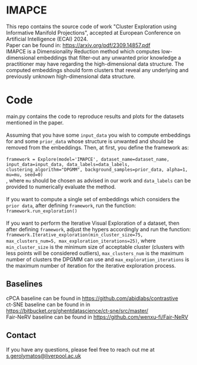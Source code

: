 # IMAPCE
This repo contains the source code of work "Cluster Exploration using Informative Manifold Projections", accepted at European Conference on Artificial Intelligence (ECAI) 2024. <br>
Paper can be found in: https://arxiv.org/pdf/2309.14857.pdf <br>
IMAPCE is a Dimensionality Reduction method which computes low-dimensional embeddings that filter-out any unwanted prior knowledge a practitioner may have regarding the high-dimensional data structure. The computed embeddings should form clusters that reveal any underlying and previously unknown high-dimensional data structure.
# Code
main.py contains the code to reproduce results and plots for the datasets mentioned in the paper. <br> <br>
Assuming that you have some `input_data` you wish to compute embeddings for and some `prior_data` whose structure is unwanted and should be removed from the embeddings. Then, at first, you define the framework as: <br> <br>
`framework = Explore(model='IMAPCE',
                    dataset_name=dataset_name,
                    input_data=input_data,
                    data_labels=data_labels,
                    clustering_algorithm="DPGMM",
                    background_samples=prior_data,
                    alpha=1,
                    mu=mu,
                    seed=0)` <br>
, where `mu` should be chosen as advised in our work and `data_labels` can be provided to numerically evaluate the method. <br> <br>
If you want to compute a single set of embeddings which considers the `prior data`, after defining `framework`, run the function: `framework.run_exploration()` <br> <br>
If you want to perform the Iterative Visual Exploration of a dataset, then after defining `framework`, adjust the hypers accordingly and run the function:
`framework.Iterative_exploration(min_cluster_size=75, max_clusters_num=5, max_exploration_iterations=25)`, where `min_cluster_size` is the minimum size of acceptable cluster (clusters with less points will be considered outliers), `max_clusters_num` is the maximum number of clusters the DPGMM can use and `max_exploration_iterations` is the maximum number of iteration for the iterative exploration process.

## Baselines
cPCA baseline can be found in https://github.com/abidlabs/contrastive <br>
ct-SNE baseline can be found in in https://bitbucket.org/ghentdatascience/ct-sne/src/master/ <br>
Fair-NeRV baseline can be found in https://github.com/wenxu-fi/Fair-NeRV
## Contact
If you have any questions, please feel free to reach out me at s.gerolymatos@liverpool.ac.uk
